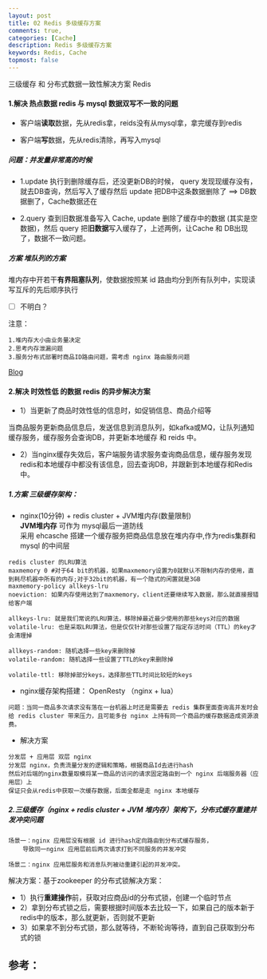 ```yaml
---
layout: post
title: 02 Redis 多级缓存方案
comments: true,
categories: [Cache]
description: Redis 多级缓存方案 
keywords: Redis, Cache
topmost: false
---
```


三级缓存 和 分布式数据一致性解决方案 Redis

#### 1.解决  热点数据   redis 与 mysql **数据双写不一致**的问题

- 客户端**读取**数据，先从redis拿，reids没有从mysql拿，拿完缓存到redis

- 客户端**写**数据，先从redis清除，再写入mysql

  

##### 问题：**并发**量非常高的时候 

- 1.update 执行到删除缓存后，还没更新DB的时候， query 发现现缓存没有，就去DB查询，然后写入了缓存然后 update 把DB中这条数据删除了 ==> DB数据删了，Cache数据还在

- 2.query 查到旧数据准备写入 Cache, update 删除了缓存中的数据 (其实是空数据)，然后 query 把**旧数据**写入缓存了，上述两例，让Cache 和 DB出现了，数据不一致问题。

##### 方案 **堆队列**的方案

堆内存中开若干**有界阻塞队列**，使数据按照某 id 路由均分到所有队列中，实现读写互斥的先后顺序执行

- [ ] 不明白？

注意：

```
1.堆内存大小由业务量决定
2.思考内存泄漏问题
3.服务分布式部署时商品ID路由问题，需考虑 nginx 路由服务问题
```

[Blog](https://blog.csdn.net/weixin_40682142/article/details/104878162)



#### 2.解决 时效性低 的数据 **redis** 的异步解决方案

- 1）当更新了商品时效性低的信息时，如促销信息、商品介绍等

当商品服务更新商品信息后，发送信息到消息队列，如kafka或MQ，让队列通知缓存服务，缓存服务会查询DB，并更新本地缓存 和 reids 中。

- 2）当nginx缓存失效后，客户端服务请求服务查询商品信息，缓存服务发现redis和本地缓存中都没有该信息，回去查询DB，并跟新到本地缓存和Redis中。

##### 1.方案  三级缓存架构：

- nginx(10分钟) + redis cluster + JVM堆内存(数量限制)  
  **JVM堆内存** 可作为 mysql最后一道防线  
  采用 ehcasche 搭建一个缓存服务把商品信息放在堆内存中,作为redis集群和mysql 的中间层

```
redis cluster 的LRU算法
maxmemory 0 #对于64 bit的机器，如果maxmemory设置为0就默认不限制内存的使用，直到耗尽机器中所有的内存;对于32bit的机器，有一个隐式的闲置就是3GB
maxmemory-policy allkeys-lru
noeviction: 如果内存使用达到了maxmemory，client还要继续写入数据，那么就直接报错给客户端

allkeys-lru: 就是我们常说的LRU算法，移除掉最近最少使用的那些keys对应的数据
volatile-lru: 也是采取LRU算法，但是仅仅针对那些设置了指定存活时间（TTL）的key才会清理掉

allkeys-random: 随机选择一些key来删除掉
volatile-random: 随机选择一些设置了TTL的key来删除掉

volatile-ttl: 移除掉部分keys，选择那些TTL时间比较短的keys
```

- nginx缓存架构搭建： OpenResty （nginx + lua）

```
问题：当同一商品多次请求没有落在一台机器上时还是需要去 redis 集群里面查询高并发时会给 redis cluster 带来压力，且可能多台 nginx 上持有同一个商品的缓存数据造成资源浪费。
```

- 解决方案

```
分发层 + 应用层 双层 nginx
分发层 nginx，负责流量分发的逻辑和策略，根据商品Id去进行hash
然后对后端的nginx数量取模将某一商品的访问的请求固定路由到一个 nginx 后端服务器（应用层）上
保证只会从redis中获取一次缓存数据，后面全都是走 nginx 本地缓存
```

##### 2.三级缓存（nginx + redis cluster + JVM 堆内存）架构下，分布式缓存**重建并发冲突问题**

```
场景一：nginx 应用层没有根据 id 进行hash定向路由到分布式缓存服务，
	导致同一nginx 应用层前后两次请求打到不同服务的并发冲突

场景二：nginx 应用层服务和消息队列被动重建引起的并发冲突。
```

解决方案：基于zookeeper 的分布式锁解决方案：

- 1）执行**重建操作**前，获取对应商品id的分布式锁，创建一个临时节点 
- 2）拿到分布式锁之后，需要根据时间版本去比较一下，如果自己的版本新于redis中的版本，那么就更新，否则就不更新
- 3）如果拿不到分布式锁，那么就等待，不断轮询等待，直到自己获取到分布式的锁












## 参考：


